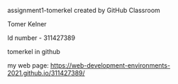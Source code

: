 assignment1-tomerkel created by GitHub Classroom

Tomer Kelner

Id number - 311427389

tomerkel in github

my web page:
https://web-development-environments-2021.github.io/311427389/
